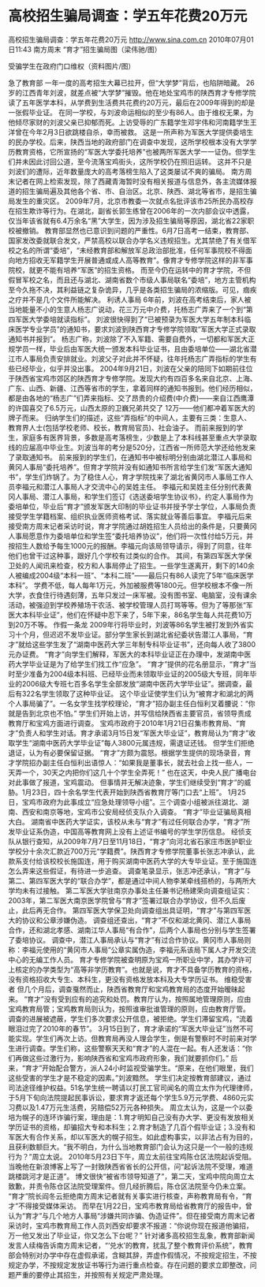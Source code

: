 # 高校招生骗局调查：学五年花费20万元

高校招生骗局调查：学五年花费20万元
http://www.sina.com.cn  2010年07月01日11:43  南方周末
“育才”招生骗局图（梁伟驰/图）

受骗学生在政府门口维权（资料图片/图）

急了教育部
一年一度的高考招生大幕已拉开，但“大学梦”背后，也陷阱暗藏。
26岁的江西青年刘波，就差点被“大学梦”摧毁。他在地处宝鸡市的陕西育才专修学院读了五年医学本科，从学费到生活费共花费约20万元，最后在2009年得到的却是一张假毕业证。
在同一学校，与刘波命运相似的至少有86人。由于维权无果，为他倾尽家财的刘波父亲已抑郁而死。上访受辱的广东籍学生邓宇伟和河南籍学生王洋曾在今年2月3日欲跳楼自杀，幸而被救。
这是一所声称为军医大学提供委培生的民办学校。后来，陕西当地的政府部门在调查中发现，这所学校根本没有大学学历教育资格，它所宣扬的“军医大学委托培养”也被两所军医大学一一证伪。但学生们并未因此讨回公道，至今流落宝鸡街头，这所学校仍在照旧运转。
这并不只是刘波们的遭际，近年数量庞大的高考落榜生陷入了这类屡试不爽的骗局。
南方周末记者在网上检索发现，除了西藏青海暂时没有相关报道与信息外，各主流媒体报道的招生骗局遍及其他各个省、市、自治区。北京、陕西、湖北等省市，是招生骗局发生的重灾区。
2009年7月，北京市教委一次就点名批评该市25所民办高校存在招生欺诈等行为。在湖北，副省长郭生练曾在2006年的一次内部会议中透露，仅当年该省就有6.4万余名“黑”大学生，因为涉及招生骗局等原因，湖北省22家职校被撤销。
教育部显然也已意识到问题的严重性。6月7日高考一结束，教育部、国家发改委就联合发文，严禁高校以联合办学名义违规招生。尤其禁绝了有关借军校之名的所谓“委培”，“未经教育部和解放军总政治部批准，任何军事院校不得面向地方招收无军籍学生开展普通或成人高等教育”。像育才专修学院这样的非军事院校，就更不能有培养“军医”的招生资格。
而至今仍在运转中的育才学院，不但假冒军校之名，而且还与湖北、湖南省数个市级人事局联名“委培”，地方主管机构至今久拖不决，其利益链之复杂诡异，几乎是各类招生骗局的浓缩版。可见，痼疾之疗并不是几个文件所能解决。
利诱人事局
6年前，刘波在高考结束后，家人被当地能量不小的生意人杨志广说动，花三万元中介费，托杨志广弄来了一个到“第四军医大学委培就读指标”。
刘波很快得到了“已被预录为军医大学五年制本科临床医学专业学员”的通知书，要求刘波到陕西育才专修学院领取“军医大学正式录取通知书并报到”。
杨志广称，刘波除了不入军籍、需要自费外，一切都和军医大正规学员一样，毕业后由军医大统一颁发本科毕业证书，且由委培单位——湖北省潜江市人事局负责安排就业。刘波父子对此并不怀疑，往年托杨志广弄指标的学生有些已经毕业，似乎并没出事。
2004年9月21日，刘波在父亲的陪同下如期前往位于陕西省宝鸡市郊区的陕西育才专修学院。发现大约有四百多名来自北京、上海、广东、山西、新疆、江西等省市的学生，拿着同样的通知书报到。他们经历相似，都是由各地的“杨志广”们弄来指标、交了昂贵的介绍费(中介费)——来自江西鹰潭的许国喜交了6.5万元，山西太原的卫巍兄弟共交了 12万——他们都冲着军医大的牌子而来。
归纳学生们的描述，这些“弄指标”的中间人，主要有三类：生意人、教育界人士(包括学校老师、校长，教育局官员)、社会油子。
而前来报到的学生，家庭多有医界背景，多数是高考落榜生，少数是上了本科线甚至重点大学录取线的应届高中毕业生。刘波当年的考分是520分，江西省一所师范大学还给他发来了录取通知书。
前来报到的学生们，在通知书中被标明分别由湖北潜江人事局和黄冈人事局“委托培养”。但育才学院并没有如通知书所言给学生们发“军医大通知书”，学生们炸锅了。为了稳住人心，育才学院找来了湖北省黄冈市人事局工作人员李福元和潜江人事局人才交流中心的吴姓主任。
李福元和吴姓主任分别代表黄冈人事局、潜江人事局，和学生们签订《选送委培学生协议书》，约定人事局作为委培单位，毕业后“育才”颁发军医大印制的毕业证书并授予学士学位，人事局负责接受学生学籍档案、组织执业医师资格考试、落实就业等善后事宜。
李福元后来接受南方周末记者采访时说，育才学院通过胡姓招生人员给出的条件是，只要黄冈人事局愿意作为委培单位和学生签“委托培养协议”，他们将一次性付给5万元，并按招生人数给予每生1000元的报酬。李福元向该局领导请示，得到了同意，往年他们也曾干过这种事，跟好几个学校有过类似的合作。
其间，有第四军医大学保卫处的人闻讯来检查，校方和人事局停止了招生。一些学生遂离开，剩下的140余人被编成2004级“本科一班”、“本科二班”——最后只有86人读完了5年“临床医学本科”。
学费不低，每人每年1万元，外加被服费等1800元。但学校根本不像一所大学，衣食住行待遇刻薄，五年只发过一床军被。没有图书室、电脑室，没有课余活动，被强迫到学校养殖场干农活、被学校管理人员打骂等等。但为了等那张“军医大本科毕业证”，他们在怀疑中忍下来了，5年下来，86名学生每人共花费10万到20万不等。
作假一条龙
2009年行将毕业时，刘波等86名学生被打发到外省实习十个月，但迟迟不发毕业证。部分学生家长到湖北省纪委状告潜江人事局，“育才”就给这些学生发了“湖南中医药大学三年制专科毕业证书”，还向每人收了3800元办证费。
“育才”向学生们解释，军医大的本科毕业证正在办理中，发湖南中医药大学毕业证是为了给学生们找工作“应急”。
“育才”提供的花名册显示，“育才”当时至少准备为2004级本科班、已经毕业而未领取毕业证的2005级大专班，同年毕业的2006级大专班七百多名学生全部发放“湖南中医药大学毕业证”。据调查，最后有322名学生领取了这种毕业证。
这个毕业证使学生们认为“被育才和湖北的两个人事局骗了”。一名女学生找学校理论，“育才”招办副主任白恒利叉着腰说：“你就是告到北京也不怕。”
学生们开始上访，并写信给陕西省主要官员，省领导责成教育厅和宝鸡方面进行调查。
宝鸡市政府于2010年1月21日召集市教育局、“育才”负责人和学生对话。育才承诺3月15日发“军医大毕业证”，教育局认为“育才”收取学生“湖南中医药大学毕业证”每人3800元属违规，需退证还钱。
但学生们拒绝退证，认为有必要保留证据。
“育才”方颇为震怒。根据学生提供的现场录音，育才学院招办副主任白恒利出语惊人：“如果我是董事长，就去社会上找一些人，一天弄一个，30天之内把你们这几十个学生全弄死！”
也在这天，中央人民广播电台对此事做了报道，宝鸡震动。
但事情并无解决迹象，学生们继续受到“育才”的威胁。1月23日，四十余名学生代表开始到陕西省教育厅等门口去“上班”。
1月25日，宝鸡市政府为此事成立“应急处理领导小组”。三个调查小组被派往湖北、湖南、西安和南京等地，宝鸡市公安局经侦支队介入调查。
“育才”毕业证骗局真相大白。
湖南省中医药大学证实，该校从未与“育才”有过任何联合办学，“育才”所发毕业证系伪造，中国高等教育网上没有上述证书编号的学生学历信息。
经侦支队从银行查知，从2009年7月7日至11月18日，“育才”向河北省石家庄市医护职业学校分十余次汇款近700万元“学籍费”。陕西育才专修学院董事长张志冲承认，此款系支付给该校校长施国连，用于购买湖南中医药大学的大专毕业证。至于施国连怎么弄来这些假证，有待进一步追查。
调查笔录显示，张志冲还承认，“育才”与第二、第四军医大学的“联合办学”，都是通过中间人物李某牵线搭桥的，与两所大学均未有过接触。
第二军医大学驻南京办事处主任兼书记杨建荣向调查组证实：2003年，第二军医大南京医学院曾与“育才”签署过联合办学协议，但不久后废止，此后再无合作。
第四军医大学保卫处向调查组出具证明，“育才”与第四军医大的协议和公章涉嫌伪造。
调查组还查出，“育才”不仅和湖北黄冈、潜江人事局合作，还和湖北孝感、湖南江华人事局“有合作”，后两个人事局也分别与学生签署了委培协议。
调查中，潜江人事局承认与“育才”有过合作协议。黄冈市人事局则称：李福元使用的“黄冈市人事局”公章实属伪造，李福元系该局下属人才开发交流中心的无编工作人员。
育才专修学院被查明原为宝鸡一所职业中学，其办学许可上核定的办学类型为“高等非学历教育”。也就是说，育才不具备学历教育的资格，没有资格招收大专生、本科生，更没有资格发放本科及大专学历证书。
维稳受害者
但几个月后，调查戛然而止，陕西省教育厅和宝鸡教育局的态度开始暧昧起来。
“育才”没有受到应有的追究和处罚。教育厅认为，按照属地管理原则，应由宝鸡教育局管；宝鸡教育局则认为，按照谁审批谁管理的原则，应由教育厅管。
调查的进展被遮蔽，学生们多次要求公开信息，被拒绝。学生们滞留宝鸡，“流着眼泪过完了2010年的春节”。
3月15日到了，育才承诺的“军医大毕业证”当然不可能实现。学生们再次上访。但教育局再没人理会学生，倒是有警察时不时前来对学生进行调查。学生们称，这些警察天天和“育才”的人混在一起。有人还发话：“你们再做这些过激行为，影响陕西省和宝鸡市政府形象，我们就要抓你们。”
后来，“育才”开始配合警方，派人24小时监视受骗学生。“原来，在他们眼里，我们这些受害的学生才是不稳定的因素。”刘波黯然。
学生们决定按教育部建议，通过司法途径维护权益。51名学生统一聘请以打民工官司闻名的周立太作为代理律师，于5月下旬向法院提起民事诉讼，要求育才返还每个学生5.9万元学费、4860元实习费以及1.47万元生活费，另赔偿52万元各种损失。
周立太认为，这是一个以委培为幌子的连环诈骗行案，理由是：1.育才明知自己没有办大学、更没有发放相关学历证书的资格，却骗招大专和本科生；2.育才制造了几百个假毕业证；3.没有和军医大有合作关系，却以军医大的幌子招生。如此虚构事实，以非法占有为目的，且获利数额巨大。“我不明白，为什么当地教育部门会认为这只是一个一般的违规行为？”周立太说。
2010年5月23日下午，周立太前往宝鸡陈仓区法院起诉受阻。当晚他在新浪博客上写了一封致陕西省省长的公开信，问“起诉法院不受理，难道跳楼跳河才是正道”。
博文很快“被省市领导知道了”，第二天，宝鸡中院向周立太致歉，并责令陈仓区法院受理案件。但几经折腾后，陈仓区法院至今仍未立案。
“育才”院长阎冬云拒绝南方周末记者就有关事实进行核查，声称教育局有令，“育才”不得接受媒体采访。
而早在1月22日，宝鸡市教育局给省教育厅的报告中，曾认为“育才”与几个地方人事局“涉嫌共同诈骗、伪造证件”。但在接受南方周末记者采访时，宝鸡市教育局工作人员刘西安却要求不报道：“你说你现在报道他骗招，万一他又发出了毕业证，你又怎么下台呢？”
针对诸多高校招生乱象，教育部新闻发言人续梅告诉南方周末记者，“‘兑水’的教育，扰乱了整个教育评价系统”，教育部会特别对办学中存在虚假承诺，含糊其辞，弄虚作假情况，不按规定招生，不按规定办学，不按规定发放证书等行为进行重点检查。存在问题的要求立即整改，问题严重的要停止其招生，并按照有关规定严肃处理。


